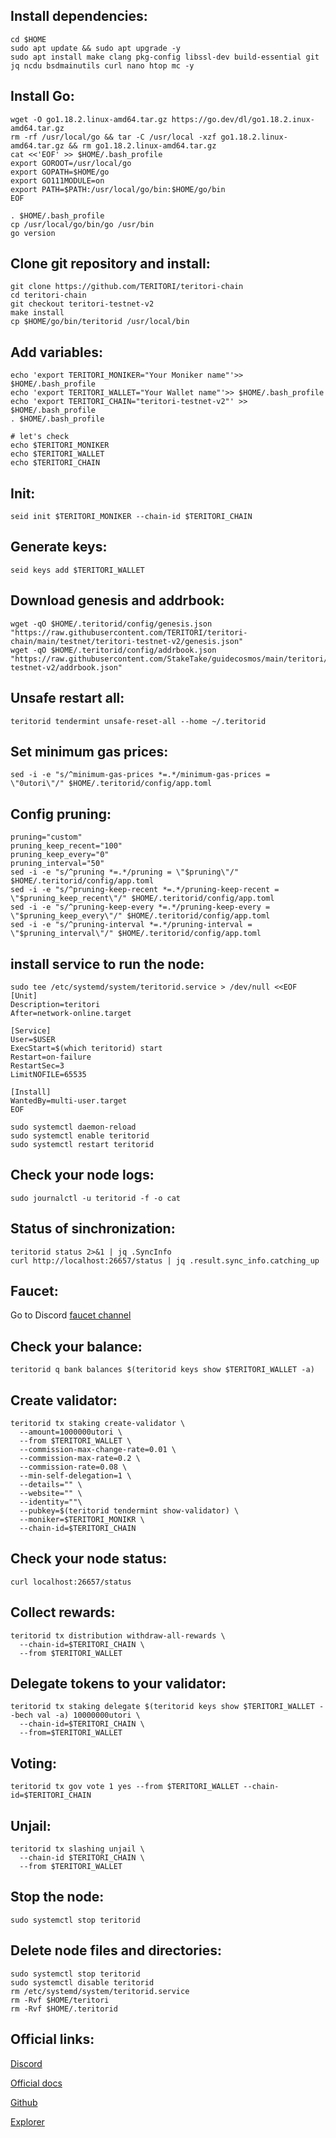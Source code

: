 ## Install dependencies:
```
cd $HOME
sudo apt update && sudo apt upgrade -y
sudo apt install make clang pkg-config libssl-dev build-essential git jq ncdu bsdmainutils curl nano htop mc -y
```

## Install Go:
```
wget -O go1.18.2.linux-amd64.tar.gz https://go.dev/dl/go1.18.2.inux-amd64.tar.gz
rm -rf /usr/local/go && tar -C /usr/local -xzf go1.18.2.linux-amd64.tar.gz && rm go1.18.2.linux-amd64.tar.gz
cat <<'EOF' >> $HOME/.bash_profile
export GOROOT=/usr/local/go
export GOPATH=$HOME/go
export GO111MODULE=on
export PATH=$PATH:/usr/local/go/bin:$HOME/go/bin
EOF

. $HOME/.bash_profile
cp /usr/local/go/bin/go /usr/bin
go version
```

## Clone git repository and install:
```
git clone https://github.com/TERITORI/teritori-chain
cd teritori-chain
git checkout teritori-testnet-v2
make install
cp $HOME/go/bin/teritorid /usr/local/bin
```

## Add variables:
```
echo 'export TERITORI_MONIKER="Your Moniker name"'>> $HOME/.bash_profile
echo 'export TERITORI_WALLET="Your Wallet name"'>> $HOME/.bash_profile
echo 'export TERITORI_CHAIN="teritori-testnet-v2"' >> $HOME/.bash_profile
. $HOME/.bash_profile

# let's check
echo $TERITORI_MONIKER
echo $TERITORI_WALLET
echo $TERITORI_CHAIN
```

## Init:
```
seid init $TERITORI_MONIKER --chain-id $TERITORI_CHAIN
```
## Generate keys:
```
seid keys add $TERITORI_WALLET
```

## Download genesis and addrbook:
```
wget -qO $HOME/.teritorid/config/genesis.json "https://raw.githubusercontent.com/TERITORI/teritori-chain/main/testnet/teritori-testnet-v2/genesis.json"
wget -qO $HOME/.teritorid/config/addrbook.json "https://raw.githubusercontent.com/StakeTake/guidecosmos/main/teritori/teritori-testnet-v2/addrbook.json"
```

## Unsafe restart all:
```
teritorid tendermint unsafe-reset-all --home ~/.teritorid
```

## Set minimum gas prices:
```
sed -i -e "s/^minimum-gas-prices *=.*/minimum-gas-prices = \"0utori\"/" $HOME/.teritorid/config/app.toml
```
## Config pruning:
```
pruning="custom"
pruning_keep_recent="100"
pruning_keep_every="0"
pruning_interval="50"
sed -i -e "s/^pruning *=.*/pruning = \"$pruning\"/" $HOME/.teritorid/config/app.toml
sed -i -e "s/^pruning-keep-recent *=.*/pruning-keep-recent = \"$pruning_keep_recent\"/" $HOME/.teritorid/config/app.toml
sed -i -e "s/^pruning-keep-every *=.*/pruning-keep-every = \"$pruning_keep_every\"/" $HOME/.teritorid/config/app.toml
sed -i -e "s/^pruning-interval *=.*/pruning-interval = \"$pruning_interval\"/" $HOME/.teritorid/config/app.toml
```
## install service to run the node:
```
sudo tee /etc/systemd/system/teritorid.service > /dev/null <<EOF
[Unit]
Description=teritori
After=network-online.target

[Service]
User=$USER
ExecStart=$(which teritorid) start
Restart=on-failure
RestartSec=3
LimitNOFILE=65535

[Install]
WantedBy=multi-user.target
EOF

sudo systemctl daemon-reload
sudo systemctl enable teritorid
sudo systemctl restart teritorid
```
## Check your node logs:
```
sudo journalctl -u teritorid -f -o cat
```
## Status of sinchronization:
```
teritorid status 2>&1 | jq .SyncInfo
curl http://localhost:26657/status | jq .result.sync_info.catching_up
```
## Faucet:
Go to Discord [faucet channel](https://discord.com/channels/972545424357474334/991387449295122492)

## Сheck your balance:
```
teritorid q bank balances $(teritorid keys show $TERITORI_WALLET -a)
```
## Create validator:
```
teritorid tx staking create-validator \
  --amount=1000000utori \
  --from $TERITORI_WALLET \
  --commission-max-change-rate=0.01 \
  --commission-max-rate=0.2 \
  --commission-rate=0.08 \
  --min-self-delegation=1 \
  --details="" \
  --website="" \
  --identity=""\
  --pubkey=$(teritorid tendermint show-validator) \
  --moniker=$TERITORI_MONIKR \
  --chain-id=$TERITORI_CHAIN
```
## Check your node status:
```
curl localhost:26657/status
```
## Collect rewards:
```
teritorid tx distribution withdraw-all-rewards \
  --chain-id=$TERITORI_CHAIN \
  --from $TERITORI_WALLET
```

## Delegate tokens to your validator:
```
teritorid tx staking delegate $(teritorid keys show $TERITORI_WALLET --bech val -a) 10000000utori \
  --chain-id=$TERITORI_CHAIN \
  --from=$TERITORI_WALLET
```
## Voting:
```
teritorid tx gov vote 1 yes --from $TERITORI_WALLET --chain-id=$TERITORI_CHAIN
```

## Unjail:
```
teritorid tx slashing unjail \
  --chain-id $TERITORI_CHAIN \ 
  --from $TERITORI_WALLET 
```

## Stop the node:
```
sudo systemctl stop teritorid
```
## Delete node files and directories:
```
sudo systemctl stop teritorid
sudo systemctl disable teritorid
rm /etc/systemd/system/teritorid.service
rm -Rvf $HOME/teritori
rm -Rvf $HOME/.teritorid
```

## Official links:

[Discord](https://discord.gg/QCMR9WQ7)

[Official docs](https://github.com/TERITORI/teritori-chain/tree/main/testnet/teritori-testnet-v2)

[Github](https://github.com/TERITORI/teritori-chain)

[Explorer](https://teritori.explorers.guru/validators)
